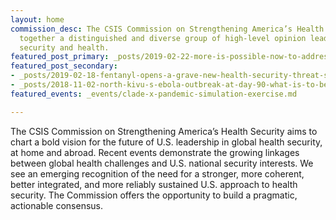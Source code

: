 ```yaml
---
layout: home
commission_desc: The CSIS Commission on Strengthening America’s Health Security brings
  together a distinguished and diverse group of high-level opinion leaders who bridge
  security and health.
featured_post_primary: _posts/2019-02-22-more-is-possible-now-to-address-north-korea-s-health-and-humanitarian-needs.md
featured_post_secondary:
- _posts/2019-02-18-fentanyl-opens-a-grave-new-health-security-threat-synthetic-opioids.md
- _posts/2018-11-02-north-kivu-s-ebola-outbreak-at-day-90-what-is-to-be-done.md
featured_events: _events/clade-x-pandemic-simulation-exercise.md

---
```

The CSIS Commission on Strengthening America’s Health Security aims to chart a bold vision for the future of U.S. leadership in global health security, at home and abroad. Recent events demonstrate the growing linkages between global health challenges and U.S. national security interests. We see an emerging recognition of the need for a stronger, more coherent, better integrated, and more reliably sustained U.S. approach to health security. The Commission offers the opportunity to build a pragmatic, actionable consensus.
